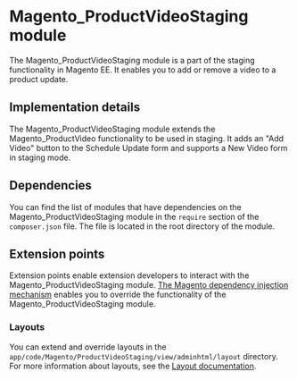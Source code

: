 # Magento_ProductVideoStaging module

The Magento_ProductVideoStaging module is a part of the staging functionality in Magento EE. It enables you to add or remove a video to a product update.

## Implementation details

The Magento_ProductVideoStaging module extends the Magento_ProductVideo functionality to be used in staging. It adds an "Add Video" button to the Schedule Update form and supports a New Video form in staging mode.

## Dependencies

You can find the list of modules that have dependencies on the Magento_ProductVideoStaging module in the `require` section of the `composer.json` file. The file is located in the root directory of the module.

## Extension points

Extension points enable extension developers to interact with the Magento_ProductVideoStaging module. [The Magento dependency injection mechanism](https://devdocs.magento.com/guides/v2.4/extension-dev-guide/depend-inj.html) enables you to override the functionality of the Magento_ProductVideoStaging module.

### Layouts

You can extend and override layouts in the `app/code/Magento/ProductVideoStaging/view/adminhtml/layout` directory.
For more information about layouts, see the [Layout documentation](https://devdocs.magento.com/guides/v2.4/frontend-dev-guide/layouts/layout-overview.html).
